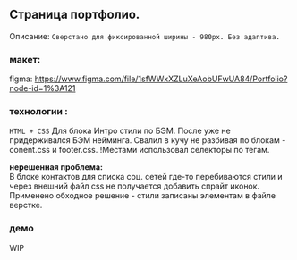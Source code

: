 ## Cтраница портфолио.

Описание: ```Сверстано для фиксированной ширины - 980px. Без адаптива.```

### макет: 
figma: https://www.figma.com/file/1sfWWxXZLuXeAobUFwUA84/Portfolio?node-id=1%3A121

### технологии : 
```HTML + CSS```
Для блока Интро стили по БЭМ. 
После уже не придерживался БЭМ нейминга.
Свалил в кучу не разбивая по блокам - conent.css и footer.css. 
!Местами использовал селекторы по тегам.

**нерешенная проблема:**   
В блоке контактов для списка соц. сетей где-то перебиваются стили и 
через внешний файл css не получается добавить спрайт иконок.
Применено обходное решение - стили записаны элементам в файле верстке. 

### демо
WIP
